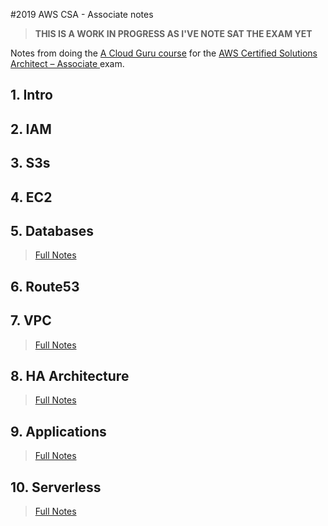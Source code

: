 #2019 AWS CSA - Associate notes
> **THIS IS A WORK IN PROGRESS AS I'VE NOTE SAT THE EXAM YET**

Notes from doing the [A Cloud Guru course](acloud.guru) for the [AWS Certified Solutions Architect – Associate ](https://aws.amazon.com/certification/certified-solutions-architect-associate/) exam.

## 1. Intro 
## 2. IAM
## 3. S3s
## 4. EC2
## 5. Databases
> [Full Notes](05-Databases.md)
## 6. Route53
## 7. VPC
> [Full Notes](07-VPC.md)
## 8. HA Architecture
> [Full Notes](08-HA-Architecture.md)
## 9. Applications
> [Full Notes](09-Applications.md)
## 10. Serverless
> [Full Notes](10-Serverless.md)



